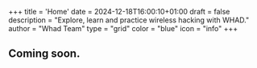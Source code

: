 +++
title = 'Home'
date = 2024-12-18T16:00:10+01:00
draft = false
description = "Explore, learn and practice wireless hacking with WHAD."
author = "Whad Team"
type = "grid"
color = "blue"
icon = "info"
+++

## Coming soon.
